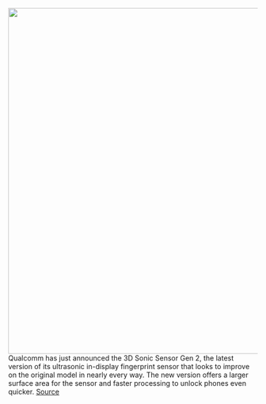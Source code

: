 <img src='https://cdn.vox-cdn.com/thumbor/ic-x4y_G_trVO6V3VsH020OF3wU=/0x0:2040x1360/1200x800/filters:focal(857x517:1183x843)/cdn.vox-cdn.com/uploads/chorus_image/image/68651596/akrales_190228_3255_0065.0.jpg' width='700px' /><br/>
Qualcomm has just announced the 3D Sonic Sensor Gen 2, the latest version of its ultrasonic in-display fingerprint sensor that looks to improve on the original model in nearly every way. The new version offers a larger surface area for the sensor and faster processing to unlock phones even quicker.
<a href='https://www.theverge.com/2021/1/11/22223494/qualcomm-ultrasonic-fingerprint-reader-samsung-galaxy-s21-announcement'> Source <a/>